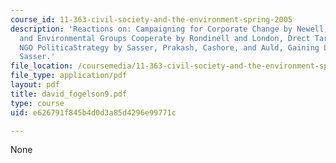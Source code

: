 ```yaml
---
course_id: 11-363-civil-society-and-the-environment-spring-2005
description: 'Reactions on: Campaigning for Corporate Change by Newell, How Corporations
  and Environmental Groups Cooperate by Rondinell and London, Drect Targeting as an
  NGO PoliticaStrategy by Sasser, Prakash, Cashore, and Auld, Gaining Leverage by
  Sasser.'
file_location: /coursemedia/11-363-civil-society-and-the-environment-spring-2005/e626791f845b4d0d3a85d4296e99771c_david_fogelson9.pdf
file_type: application/pdf
layout: pdf
title: david_fogelson9.pdf
type: course
uid: e626791f845b4d0d3a85d4296e99771c

---
```

None